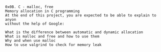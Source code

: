     0x0B. C - malloc, free
    Memory allocation in C programming
    At the end of this project, you are expected to be able to explain to anyon
    without the help of Google:

    What is the difference between automatic and dynamic allocation
    What is malloc and free and how to use them
    Why and when use malloc
    How to use valgrind to check for memory leak


